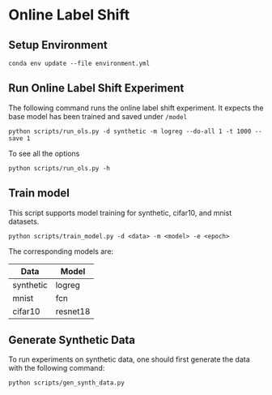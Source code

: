 # Online Label Shift

## Setup Environment

```
conda env update --file environment.yml
```

## Run Online Label Shift Experiment

The following command runs the online label shift experiment.
It expects the base model has been trained and saved under `/model`

```
python scripts/run_ols.py -d synthetic -m logreg --do-all 1 -t 1000 --save 1
```

To see all the options

```
python scripts/run_ols.py -h
```

## Train model

This script supports model training for synthetic, cifar10, and mnist datasets.

```
python scripts/train_model.py -d <data> -m <model> -e <epoch>
```

The corresponding models are:

| Data      | Model    |
| --------- | -------- |
| synthetic | logreg   |
| mnist     | fcn      |
| cifar10   | resnet18 |

## Generate Synthetic Data

To run experiments on synthetic data, one should first generate the data with the following command:

```
python scripts/gen_synth_data.py
```
